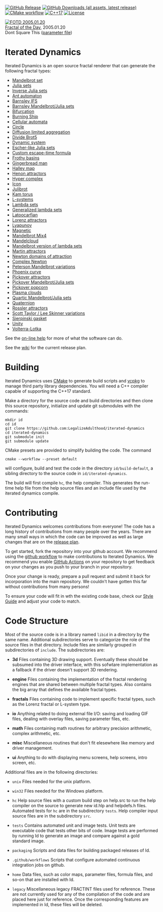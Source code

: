 <!--
SPDX-License-Identifier: GPL-3.0-only
-->
[![GitHub Release](https://img.shields.io/github/v/release/LegalizeAdulthood/iterated-dynamics?label=Latest+Release)](https://github.com/LegalizeAdulthood/iterated-dynamics/releases)
[![GitHub Downloads (all assets, latest release)](https://img.shields.io/github/downloads/LegalizeAdulthood/iterated-dynamics/latest/total?label=Downloads&color=blue)](https://github.com/LegalizeAdulthood/iterated-dynamics/releases)
[![CMake workflow](https://github.com/LegalizeAdulthood/iterated-dynamics/actions/workflows/cmake.yml/badge.svg)](https://github.com/LegalizeAdulthood/iterated-dynamics/actions/workflows/cmake.yml)
[![C++17](https://img.shields.io/badge/C%2B%2B-17-blue.svg)](https://en.wikipedia.org/wiki/C%2B%2B17)
[![License](https://img.shields.io/github/license/LegalizeAdulthood/iterated-dynamics?label=License)](https://github.com/LegalizeAdulthood/iterated-dynamics/blob/master/LICENSE.txt)

<!-- begin FOTD -->
<!-- https://user.xmission.com/~legalize/fractals/fotd/random.php?id=2133 -->
[![FOTD 2005.01.20](https://user.xmission.com/~legalize/fractals/fotd/2005/01/2005.01.20-Dont_Square_This.thumb.jpg)](https://user.xmission.com/~legalize/fractals/fotd/2005/01/2005.01.20-Dont_Square_This.jpg)<br/>
[Fractal of the Day](https://user.xmission.com/~legalize/fractals/fotd/index.html), 2005.01.20<br/>
Dont Square This ([parameter file](https://user.xmission.com/~legalize/fractals/fotd/2005/01/2005.01.20-Dont_Square_This.par))<br/>
<!-- end FOTD -->

# Iterated Dynamics

Iterated Dynamics is an open source fractal renderer that can generate
the following fractal types:

- [Mandelbrot set](https://legalizeadulthood.github.io/iterated-dynamics/#_the_mandelbrot_set)
- [Julia sets](https://legalizeadulthood.github.io/iterated-dynamics/#_julia_sets)
- [Inverse Julia sets](https://legalizeadulthood.github.io/iterated-dynamics/#_inverse_julias)
- [Ant automaton](https://legalizeadulthood.github.io/iterated-dynamics/#_ant_automaton)
- [Barnsley IFS](https://legalizeadulthood.github.io/iterated-dynamics/#_barnsley_ifs_fractals)
- [Barnsley Mandelbrot/Julia sets](https://legalizeadulthood.github.io/iterated-dynamics/#_barnsley_mandelbrotjulia_sets)
- [Bifurcation](https://legalizeadulthood.github.io/iterated-dynamics/#_bifurcation)
- [Burning Ship](https://legalizeadulthood.github.io/iterated-dynamics/#_burning_ship)
- [Cellular automata](https://legalizeadulthood.github.io/iterated-dynamics/#_cellular_automata)
- [Circle](https://legalizeadulthood.github.io/iterated-dynamics/#_circle)
- [Diffusion limited aggregation](https://legalizeadulthood.github.io/iterated-dynamics/#_diffusion_limited_aggregation)
- [Divide Brot5](https://legalizeadulthood.github.io/iterated-dynamics/#_dividebrot5)
- [Dynamic system](https://legalizeadulthood.github.io/iterated-dynamics/#_dynamic_system)
- [Escher-like Julia sets](https://legalizeadulthood.github.io/iterated-dynamics/#_escher_like_julia_sets)
- [Custom escape-time formula](https://legalizeadulthood.github.io/iterated-dynamics/#_formula)
- [Frothy basins](https://legalizeadulthood.github.io/iterated-dynamics/#_frothy_basins)
- [Gingerbread man](https://legalizeadulthood.github.io/iterated-dynamics/#_gingerbreadman)
- [Halley map](https://legalizeadulthood.github.io/iterated-dynamics/#_halley)
- [Henon attractors](https://legalizeadulthood.github.io/iterated-dynamics/#_henon_attractors)
- [Hyper complex](https://legalizeadulthood.github.io/iterated-dynamics/#_hypercomplex)
- [Icon](https://legalizeadulthood.github.io/iterated-dynamics/#_icon)
- [Julibrot](https://legalizeadulthood.github.io/iterated-dynamics/#_julibrots)
- [Kam torus](https://legalizeadulthood.github.io/iterated-dynamics/#_kam_torus)
- [L-systems](https://legalizeadulthood.github.io/iterated-dynamics/#_l_systems)
- [Lambda sets](https://legalizeadulthood.github.io/iterated-dynamics/#_lambda_sets)
- [Generalized lambda sets](https://legalizeadulthood.github.io/iterated-dynamics/#_lambdafn)
- [Latoocarfian](https://legalizeadulthood.github.io/iterated-dynamics/#_latoocarfian)
- [Lorenz attractors](https://legalizeadulthood.github.io/iterated-dynamics/#_lorenz_attractors)
- [Lyapunov](https://legalizeadulthood.github.io/iterated-dynamics/#_lyapunov_fractals)
- [Magnetic](https://legalizeadulthood.github.io/iterated-dynamics/#_magnetic_fractals)
- [Mandelbrot Mix4](https://legalizeadulthood.github.io/iterated-dynamics/#_mandelbrot_mix_4)
- [Mandelcloud](https://legalizeadulthood.github.io/iterated-dynamics/#_mandelcloud)
- [Mandelbrot version of lambda sets](https://legalizeadulthood.github.io/iterated-dynamics/#_mandellambda_sets)
- [Martin attractors](https://legalizeadulthood.github.io/iterated-dynamics/#_martin_attractors)
- [Newton domains of attraction](https://legalizeadulthood.github.io/iterated-dynamics/#_newton_domains_of_attraction)
- [Complex Newton](https://legalizeadulthood.github.io/iterated-dynamics/#_complex_newton)
- [Peterson Mandelbrot variations](https://legalizeadulthood.github.io/iterated-dynamics/#_peterson_variations)
- [Phoenix curve](https://legalizeadulthood.github.io/iterated-dynamics/#_phoenix)
- [Pickover attractors](https://legalizeadulthood.github.io/iterated-dynamics/#_pickover_attractors)
- [Pickover Mandelbrot/Julia sets](https://legalizeadulthood.github.io/iterated-dynamics/#_pickover_mandelbrotjulia_types)
- [Pickover popcorn](https://legalizeadulthood.github.io/iterated-dynamics/#_pickover_popcorn)
- [Plasma clouds](https://legalizeadulthood.github.io/iterated-dynamics/#_plasma_clouds)
- [Quartic Mandelbrot/Julia sets](https://legalizeadulthood.github.io/iterated-dynamics/#_quartic_mandelbrotjulia)
- [Quaternion](https://legalizeadulthood.github.io/iterated-dynamics/#_quaternion)
- [Rossler attractors](https://legalizeadulthood.github.io/iterated-dynamics/#_rossler_attractors)
- [Scott Taylor / Lee Skinner variations](https://legalizeadulthood.github.io/iterated-dynamics/#_scott_taylor_lee_skinner_variations)
- [Sierpinski gasket](https://legalizeadulthood.github.io/iterated-dynamics/#_sierpinski_gasket)
- [Unity](https://legalizeadulthood.github.io/iterated-dynamics/#_unity)
- [Volterra-Lotka](https://legalizeadulthood.github.io/iterated-dynamics/#_volterra_lotka_fractals)

See the [on-line help](http://legalizeadulthood.github.io/iterated-dynamics/)
for more of what the software can do.

See the [wiki](https://github.com/LegalizeAdulthood/iterated-dynamics/wiki)
for the current release plan.

# Building

Iterated Dynamics uses [CMake](http://www.cmake.org) to generate build scripts
and [vcpkg](http://vcpkg.io) to manage third party library dependencies.
You will need a C++ compiler capable of supporting the C++17 standard.

Make a directory for the source code and build directories and then clone this
source repository, initialize and update git submodules with the commands:

```
mkdir id
cd id
git clone https://github.com:LegalizeAdulthood/iterated-dynamics
cd iterated-dynamics
git submodule init
git submodule update
```

CMake presets are provided to simplify building the code.  The command

```
cmake --workflow --preset default
```

will configure, build and test the code in the directory `id/build-default`,
a sibling directory to the source code in `id/iterated-dynamics`.

The build will first compile `hc`, the help compiler.  This generates
the run-time help file from the help source files and an include file
used by the iterated dynamics compile.

# Contributing

Iterated Dynamics welcomes contributions from everyone!  The code has a
long history of contributions from many people over the years.  There are
many small ways in which the code can be improved as well as large changes
that are on the [release plan](https://github.com/LegalizeAdulthood/iterated-dynamics/wiki).

To get started, fork the repository into your github account.  We recommend
using the [github workflow](https://guides.github.com/introduction/flow/index.html)
to make contributions to Iterated Dynamics.  We recommend you enable
[GitHub Actions](https://docs.github.com/en/actions) on your repository to get feedback
on your changes as you push to your branch in your repository.

Once your change is ready, prepare a pull request and submit it back for
incorporation into the main repository.  We couldn't have gotten this far
without contributions from many persons!

To ensure your code will fit in wth the existing code base, check our
[Style Guide](Style.md) and adjust your code to match.

# Code Structure

Most of the source code is in a library named `libid` in a directory by the same
name.  Additional subdirectories serve to categorize the role of the source files in
that directory.  Include files are similarly grouped in subdirectories of 
`include`.  The subdirectories are:

- **3d**
      Files containing 3D drawing support.  Eventually these should be
      subsumed into the driver interface, with this sofwtare implementation
      as a fallback if the driver doesn't support 3D rendering.

- **engine**
      Files containing the implementation of the fractal rendering engines
      that are shared between multiple fractal types.  Also contains the
      big array that defines the available fractal types.

- **fractals**
      Files containing code to implement specific fractal types,
      such as the Lorenz fractal or L-system type.

- **io**
      Anything related to doing external file I/O: saving and loading GIF
      files, dealing with overlay files, saving parameter files, etc.

- **math**
      Files containing math routines for arbitrary precision arithmetic,
      complex arithmetic, etc.

- **misc**
      Miscellaneous routines that don't fit elesewhere like memory and
      driver management.

- **ui**
      Anything to do with displaying menu screens, help screens, intro
      screen, etc.

Additional files are in the following directories:

- `unix`
    Files needed for the unix platform.

- `win32`
    Files needed for the Windows platform.

- `hc`
    Help source files with a custom build step on help.src to run the help
    compiler on the source to generate new id.hlp and helpdefs.h
    files.  Automated tests for `hc` are in the subdirectory `tests`.
    Help compiler input source files are in the subdirectory `src`.

- `tests`
    Contains automated unit and image tests.  Unit tests are executable
    code that tests other bits of code.  Image tests are performed by running
    Id to generate an image and compare against a gold standard image.

- `packaging`
    Scripts and data files for building packaged releases of Id.

- `.github/workflows`
    Scripts that configure automated continuous integration jobs on github.

- `home`
    Data files, such as color maps, parameter files, formula files, and
    so-on that are installed with Id.

- `legacy`
  Miscellaneous legacy FRACTINT files used for reference.  These are not
  currently used for any of the compilation of the code and are placed
  here just for reference.  Once the corresponding features are implemented
  in Id, these files will be deleted.
